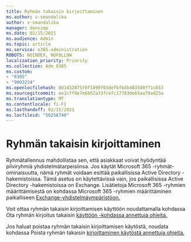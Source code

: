 ```yaml
---
title: Ryhmän takaisin kirjoittaminen
ms.author: v-smandalika
author: v-smandalika
manager: dansimp
ms.date: 02/15/2021
ms.audience: Admin
ms.topic: article
ms.service: o365-administration
ROBOTS: NOINDEX, NOFOLLOW
localization_priority: Priority
ms.collection: Adm_O365
ms.custom:
- "8305"
- "9003234"
ms.openlocfilehash: 8d1d32875f0f1890f03defbfb3b483500ff1c653
ms.sourcegitcommit: ee1cff8e7e6b52a33fce7c17783de65aa79ad25a
ms.translationtype: MT
ms.contentlocale: fi-FI
ms.lasthandoff: 02/15/2021
ms.locfileid: "50256740"
---
```

# <a name="group-writeback"></a>Ryhmän takaisin kirjoittaminen

Ryhmätallennus mahdollistaa sen, että asiakkaat voivat hyödyntää pilviryhmiä yhdistelmätarpeisiinsa. Jos käytät Microsoft 365 -ryhmät-ominaisuutta, nämä ryhmät voidaan esittää paikallisissa Active Directory -hakemistoissa. Tämä asetus on käytettävissä vain, jos paikallisissa Active Directory -hakemistoissa on Exchange. Lisätietoja Microsoft 365 -ryhmien määrittämisestä on kohdassa Microsoft 365 -ryhmien määrittäminen paikalliseen [Exchange-yhdistelmäympäristöon.](https://docs.microsoft.com/exchange/hybrid-deployment/set-up-microsoft-365-groups#enable-group-writeback-in-azure-ad-connect)

Voit ottaa ryhmän takaisin kirjoittamisen käyttöön noudattamalla kohdassa Ota ryhmän kirjoitus takaisin [käyttöön -kohdassa annettuja ohjeita.](https://docs.microsoft.com/azure/active-directory/hybrid/how-to-connect-group-writeback#enable-group-writeback) 

Jos haluat poistaa ryhmän takaisin kirjoittamisen käytöstä, noudata kohdassa Poista ryhmän takaisin [kirjoittaminen käytöstä annettuja ohjeita.](https://docs.microsoft.com/azure/active-directory/hybrid/how-to-connect-group-writeback#disabling-group-writeback)